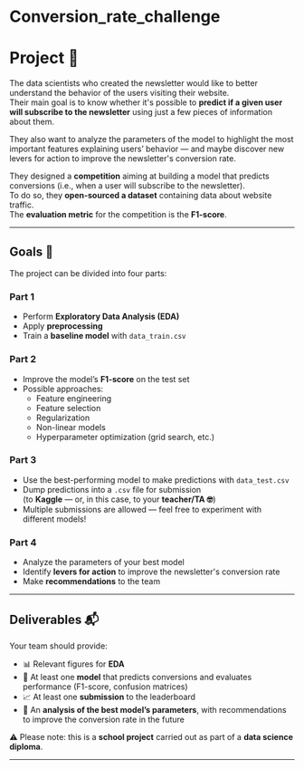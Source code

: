 # Conversion_rate_challenge

# Project 🚧

The data scientists who created the newsletter would like to better understand the behavior of the users visiting their website.  
Their main goal is to know whether it's possible to **predict if a given user will subscribe to the newsletter** using just a few pieces of information about them.  

They also want to analyze the parameters of the model to highlight the most important features explaining users’ behavior — and maybe discover new levers for action to improve the newsletter's conversion rate.

They designed a **competition** aiming at building a model that predicts conversions (i.e., when a user will subscribe to the newsletter).  
To do so, they **open-sourced a dataset** containing data about website traffic.  
The **evaluation metric** for the competition is the **F1-score**.

---

## Goals 🎯

The project can be divided into four parts:

### Part 1
- Perform **Exploratory Data Analysis (EDA)**
- Apply **preprocessing**
- Train a **baseline model** with `data_train.csv`

### Part 2
- Improve the model’s **F1-score** on the test set
- Possible approaches:
  - Feature engineering  
  - Feature selection  
  - Regularization  
  - Non-linear models  
  - Hyperparameter optimization (grid search, etc.)

### Part 3
- Use the best-performing model to make predictions with `data_test.csv`
- Dump predictions into a `.csv` file for submission  
  (to **Kaggle** — or, in this case, to your **teacher/TA 🤓**)  
- Multiple submissions are allowed — feel free to experiment with different models!

### Part 4
- Analyze the parameters of your best model  
- Identify **levers for action** to improve the newsletter's conversion rate  
- Make **recommendations** to the team

---

## Deliverables 📬

Your team should provide:

- 📊 Relevant figures for **EDA**  
- 🤖 At least one **model** that predicts conversions and evaluates performance (F1-score, confusion matrices)  
- 📈 At least one **submission** to the leaderboard  
- 📝 An **analysis of the best model’s parameters**, with recommendations to improve the conversion rate in the future  



⚠️ Please note: this is a **school project** carried out as part of a **data science diploma**.

---
